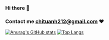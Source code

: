 ### Hi there 👋
### Contact me <chituanh212@gmail.com> ❤️
[![Anurag's GitHub stats](https://github-readme-stats.vercel.app/api?username=chituanh&show_icons=true&theme=tokyonight)](https://github.com/anuraghazra/github-readme-stats)
[![Top Langs](https://github-readme-stats.vercel.app/api/top-langs/?username=chituanh&show_icons=true&theme=tokyonight)](https://github.com/anuraghazra/github-readme-stats)
